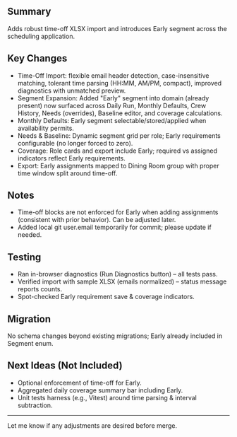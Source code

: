 ## Summary
Adds robust time-off XLSX import and introduces Early segment across the scheduling application.

## Key Changes
- Time-Off Import: flexible email header detection, case-insensitive matching, tolerant time parsing (HH:MM, AM/PM, compact), improved diagnostics with unmatched preview.
- Segment Expansion: Added "Early" segment into domain (already present) now surfaced across Daily Run, Monthly Defaults, Crew History, Needs (overrides), Baseline editor, and coverage calculations.
- Monthly Defaults: Early segment selectable/stored/applied when availability permits.
- Needs & Baseline: Dynamic segment grid per role; Early requirements configurable (no longer forced to zero).
- Coverage: Role cards and export include Early; required vs assigned indicators reflect Early requirements.
- Export: Early assignments mapped to Dining Room group with proper time window split around time-off.

## Notes
- Time-off blocks are not enforced for Early when adding assignments (consistent with prior behavior). Can be adjusted later.
- Added local git user.email temporarily for commit; please update if needed.

## Testing
- Ran in-browser diagnostics (Run Diagnostics button) – all tests pass.
- Verified import with sample XLSX (emails normalized) – status message reports counts.
- Spot-checked Early requirement save & coverage indicators.

## Migration
No schema changes beyond existing migrations; Early already included in Segment enum.

## Next Ideas (Not Included)
- Optional enforcement of time-off for Early.
- Aggregated daily coverage summary bar including Early.
- Unit tests harness (e.g., Vitest) around time parsing & interval subtraction.

---
Let me know if any adjustments are desired before merge.
